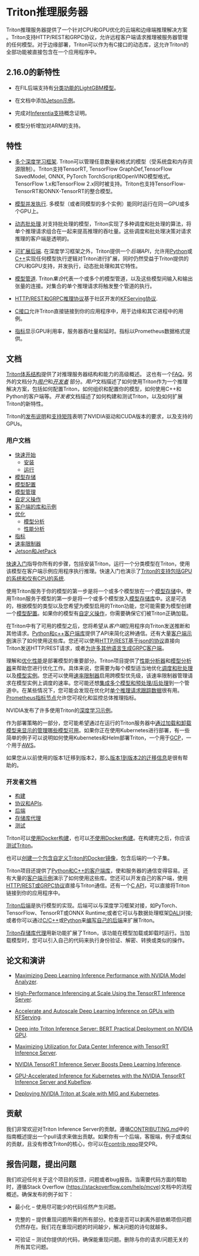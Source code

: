 # Triton推理服务器

Triton推理服务器提供了一个针对CPU和GPU优化的云端和边缘端推理解决方案 。Triton支持HTTP/REST和GRPC协议，允许远程客户端请求推理被服务器管理的任何模型。对于边缘部署，Triton可以作为有C接口的动态库，这允许Triton的全部功能被直接包含在一个应用程序中。

## 2.16.0的新特性

* 在FIL后端支持有[分类功能的LightGBM模型](https://github.com/triton-inference-server/fil_backend/tree/r21.11#categorical-feature-support)。

* 在文档中添加[Jetson示例](docs_zh-CN/examples/jetson)。

* 完成对[Inferentia支持](https://github.com/triton-inference-server/python_backend/tree/r21.11/inferentia#readme)概念证明。

* 模型分析增加对ARM的支持。

## 特性

* [多个深度学习框架](https://github.com/triton-inference-server/backend). Triton可以管理任意数量和格式的模型（受系统盘和内存资源限制）。Triton支持TensorRT, TensorFlow GraphDef,TensorFlow SavedModel, ONNX, PyTorch TorchScript和OpenVINO模型格式。TensorFlow 1.x和TensorFlow 2.x同时被支持。Triton也支持TensorFlow-TensorRT和ONNX-TensorRT的整合模型。

* [模型并发执行](docs_zh-CN/architecture.md#concurrent-model-execution). 多模型（或者同模型的多个实例）能同时运行在同一GPU或多个GPU上。

* [动态批处理](docs_zh-CN/architecture.md#models-and-schedulers).对支持批处理的模型，Triton实现了多种调度和批处理的算法，将单个推理请求组合在一起来提高推理的吞吐量。这些调度和批处理决策对请求推理的客户端是透明的。

* [可扩展后端](https://github.com/triton-inference-server/backend). 在深度学习框架之外，Triton提供一个*后端API*，允许用[Python](https://github.com/triton-inference-server/python_backend)或[C++](https://github.com/triton-inference-server/backend/blob/main/README.md#triton-backend-api)实现任何模型执行逻辑对Triton进行扩展，同时仍然受益于Triton提供的CPU和GPU支持，并发执行，动态批处理和其它特性。

* [模型管道](docs_zh-CN/architecture.md#ensemble-models). Triton*集合*代表一个或多个的模型管道，以及这些模型间输入和输出张量的连接。对集合的单个推理请求将触发整个管道的执行。

* [HTTP/REST和GRPC推理协议](docs_zh-CN/inference_protocols.md)基于社区开发的[KFServing协议](https://github.com/kubeflow/kfserving/tree/master/docs_zh-CN/predict-api/v2).

* [C接口](docs_zh-CN/inference_protocols.md#c-api)允许Triton直接链接到你的应用程序中，用于边缘和其它进程中的用例。

* [指标](docs_zh-CN/metrics.md)显示GPU利用率，服务器吞吐量和延时。指标以Prometheus数据格式提供。

## 文档

[Triton体系结构](docs_zh-CN/architecture.md)提供了对推理服务器结构和能力的高级概述。 这也有一个[FAQ](docs_zh-CN/faq.md)。另外的文档分为[*用户*](#user-documentation)和[*开发者*](#developer-documentation) 部分。*用户*文档描述了如何使用Triton作为一个推理解决方案，包括如何配置Triton，如何组织和配置你的模型，如何使用C++和Python的客户端等。*开发者*文档描述了如何构建和测试Triton，以及如何扩展Triton的新特性。

Triton的[发布说明](https://docs.nvidia.com/deeplearning/triton-inference-server/release-notes/index.html)和[支持矩阵](https://docs.nvidia.com/deeplearning/dgx/support-matrix/index.html)表明了NVIDIA驱动和CUDA版本的要求，以及支持的GPUs。

### 用户文档

* [快速开始](docs_zh-CN/quickstart.md)
  * [安装](docs_zh-CN/quickstart.md#install-triton-docker-image)
  * [运行](docs_zh-CN/quickstart.md#run-triton)
* [模型存储](docs_zh-CN/model_repository.md)
* [模型配置](docs_zh-CN/model_configuration.md)
* [模型管理](docs_zh-CN/model_management.md)
* [自定义操作](docs_zh-CN/custom_operations.md)
* [客户端的库和示例](https://github.com/triton-inference-server/client)
* [优化](docs_zh-CN/optimization.md)
  * [模型分析](docs_zh-CN/model_analyzer.md)
  * [性能分析](docs_zh-CN/perf_analyzer.md)
* [指标](docs_zh-CN/metrics.md)
* [速率限制器](docs_zh-CN/rate_limiter.md)
* [Jetson和JetPack](docs_zh-CN/jetson.md)

[快速入门](docs_zh-CN/quickstart.md)指导你所有的步骤，包括安装Triton，运行一个分类模型在Triton，使用该模型在客户端示例应用程序执行推理。快速入门也演示了[Triton的支持包括GPU的系统和仅有CPU的系统](docs_zh-CN/quickstart.md#run-triton).

使用Triton服务于你的模型的第一步是将一个或多个模型放在一个[模型存储](docs_zh-CN/model_repository.md)中。使用Triton服务于模型的第一步是将一个或多个模型放入[模型存储库](docs_zh-CN/model_repository.md)中。这是可选的，根据模型的类型以及您希望为模型启用的Triton功能，您可能需要为模型创建一个[模型配置](docs_zh-CN/model_configuration.md)。如果你的模型有[自定义操作](docs_zh-CN/custom_operations.md)，你需要确保它们被Triton正确加载。

在Triton中有了可用的模型之后，您将希望从*客户端*应用程序向Triton发送推断和其他请求。[Python和c++客户端库](https://github.com/triton-inference-server/client)提供了API来简化这种通信。还有大量[客户端示例](https://github.com/triton-inference-server/client)演示了如何使用这些库。您还可以使用[HTTP/REST基于json的协议](docs_zh-CN/inference_protocols.md#httprest-and-grpc-protocols)直接向Triton发送HTTP/REST请求，或者[为许多其他语言生成GRPC客户端](https://github.com/triton-inference-server/client)。

理解和[优化性能](docs_zh-CN/optimization.md)是部署模型的重要部分。Triton项目提供了[性能分析器](docs_zh-CN/perf_analyzer.md)和[模型分析器](docs_zh-CN/model_analyzer.md)来帮助您进行优化工作。具体来说，您需要为每个模型适当地优化[调度和批处理](docs_zh-CN/architecture.md#models-and-schedulers)以及[模型实例](docs_zh-CN/model_configuration.md#instance-groups)。您还可以使用[速率限制器](docs_zh-CN/rate_limiter.md)启用跨模型优先级，该速率限制器管理请求在模型实例上调度的速率。您可能还想[集成多个模型和预处理/后处理](docs_zh-CN/architecture.md#ensemble-models)到一个管道中。在某些情况下，您可能会发现在优化时[单个推理请求跟踪数据](docs_zh-CN/trace.md)很有用。[Prometheus指标节点](docs_zh-CN/metrics.md)允许您可视化和监控总体推理指标。

NVIDIA发布了许多使用Triton的[深度学习示例](https://github.com/NVIDIA/DeepLearningExamples)。

作为部署策略的一部分，您可能希望通过在运行的Triton服务器中[通过加载和卸载模型来显示的管理哪些模型可用](docs_zh-CN/model_management.md)。如果你正在使用Kubernetes进行部署，有一些简单的例子可以说明如何使用Kubernetes和Helm部署Triton，一个用于[GCP](deploy/gcp/README.md)，一个用于[AWS](deploy/aws/README.md)。

如果您从以前使用的版本1迁移到版本2，那么[版本1到版本2的迁移信息](docs_zh-CN/v1_to_v2.md)是很有帮助的。

### 开发者文档

* [构建](docs_zh-CN/build.md)
* [协议和APIs](docs_zh-CN/inference_protocols.md).
* [后端](https://github.com/triton-inference-server/backend)
* [存储库代理](docs_zh-CN/repository_agents.md)
* [测试](docs_zh-CN/test.md)

Triton可以[使用Docker构建](docs_zh-CN/build.md#building-triton-with-docker)，也可以[不使用Docker构建](docs_zh-CN/build.md#building-triton-without-docker)。在构建完之后，你应该[测试Triton](docs_zh-CN/test.md)。

也可以[创建一个包含自定义Triton的Docker镜像](docs_zh-CN/compose.md)，包含后端的一个子集。

Triton项目还提供了[Python和C++的客户端库](https://github.com/triton-inference-server/client)，使和服务器的通信变得容易。还有大量的[客户端示例](https://github.com/triton-inference-server/client)演示了如何使用这些库。您还可以开发自己的客户端，使用[HTTP/REST或GRPC协议](docs_zh-CN/inference_protocols.md)直接与Triton通信。还有一个[C API](docs_zh-CN/inference_protocols.md)，可以直接将Triton链接到你的应用程序中。

[Triton后端](https://github.com/triton-inference-server/backend)是执行模型的实现。后端可以与深度学习框架对接，如PyTorch、TensorFlow、TensorRT或ONNX Runtime;或者它可以与数据处理框架[DALI](https://github.com/triton-inference-server/dali_backend)对接;或者你可以通过[C/C++](https://github.com/triton-inference-server/backend/blob/main/README.md#triton-backend-api)或[Python](https://github.com/triton-inference-server/python_backend)来[编写自己的后端](https://github.com/triton-inference-server/backend)来扩展Triton。

[Triton存储库代理](docs_zh-CN/repository_agents.md)用新功能扩展了Triton，该功能在模型加载或卸载时运行。当加载模型时，您可以引入自己的代码来执行身份验证、解密、转换或类似的操作。

## 论文和演讲

* [Maximizing Deep Learning Inference Performance with NVIDIA Model
  Analyzer](https://developer.nvidia.com/blog/maximizing-deep-learning-inference-performance-with-nvidia-model-analyzer/).

* [High-Performance Inferencing at Scale Using the TensorRT Inference
  Server](https://developer.nvidia.com/gtc/2020/video/s22418).

* [Accelerate and Autoscale Deep Learning Inference on GPUs with
  KFServing](https://developer.nvidia.com/gtc/2020/video/s22459).

* [Deep into Triton Inference Server: BERT Practical Deployment on
  NVIDIA GPU](https://developer.nvidia.com/gtc/2020/video/s21736).

* [Maximizing Utilization for Data Center Inference with TensorRT
  Inference Server](https://on-demand-gtc.gputechconf.com/gtcnew/sessionview.php?sessionName=s9438-maximizing+utilization+for+data+center+inference+with+tensorrt+inference+server).

* [NVIDIA TensorRT Inference Server Boosts Deep Learning
  Inference](https://devblogs.nvidia.com/nvidia-serves-deep-learning-inference/).

* [GPU-Accelerated Inference for Kubernetes with the NVIDIA TensorRT
  Inference Server and
  Kubeflow](https://www.kubeflow.org/blog/nvidia_tensorrt/).

* [Deploying NVIDIA Triton at Scale with MIG and Kubernetes](https://developer.nvidia.com/blog/deploying-nvidia-triton-at-scale-with-mig-and-kubernetes/). 

## 贡献

我们非常欢迎对Triton Inference Server的贡献。遵循[CONTRIBUTING.md](CONTRIBUTING.md)中的指南概述提出一个pull请求来做出贡献。如果你有一个后端，客服端，例子或类似的贡献，且没有修改Triton的核心，你可以在[contrib repo](https://github.com/triton-inference-server/contrib)提交PR。

## 报告问题，提出问题

我们欢迎任何关于这个项目的反馈，问题或者bug报告。当需要代码方面的帮助时，遵循Stack Overflow (<https://stackoverflow.com/help/mcve>)文档中的流程概述。确保发布的例子如下：

* 最小化 – 使用尽可能少的代码任然产生问题。

* 完整的 – 提供重现问题所需的所有部分。检查是否可以剥离外部依赖项但问题仍然存在。我们花在重现问题的时间越少，解决问题的诗句就越多。

* 可验证 – 测试你提供的代码，确保能重现问题。删除与你的请求/问题无关的所有其它问题。
